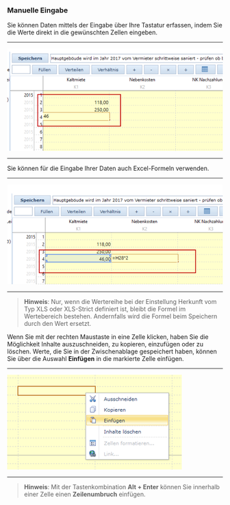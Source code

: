 ### Manuelle Eingabe

Sie können Daten mittels der Eingabe über Ihre Tastatur erfassen, indem Sie die Werte direkt in die gewünschten Zellen eingeben.  

---
![](/assets/wp11.png)

---
  
Sie können für die Eingabe Ihrer Daten auch Excel-Formeln verwenden.  

---
![](/assets/wp12.png)

---
  
> **Hinweis**: Nur, wenn die Wertereihe bei der Einstellung Herkunft vom Typ XLS oder XLS-Strict definiert ist, bleibt die Formel im Wertebereich bestehen. Andernfalls wird die Formel beim Speichern durch den Wert ersetzt.   

Wenn Sie mit der rechten Maustaste in eine Zelle klicken, haben Sie die Möglichkeit Inhalte auszuschneiden, zu kopieren, einzufügen oder zu löschen. Werte, die Sie in der Zwischenablage gespeichert haben, können Sie über die Auswahl **Einfügen** in die markierte Zelle einfügen.

---
![](/assets/wp44.png)

---

> **Hinweis**: Mit der Tastenkombination **Alt + Enter** können Sie innerhalb einer Zelle einen **Zeilenumbruch** einfügen.